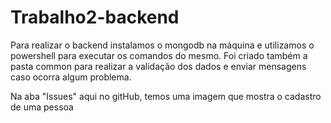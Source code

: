 # Trabalho2-backend
Para realizar o backend instalamos o mongodb na máquina e utilizamos o powershell para
executar os comandos do mesmo. Foi criado também a pasta common para realizar a validação
dos dados e enviar mensagens caso ocorra algum problema.

Na aba "Issues" aqui no gitHub, temos uma imagem que mostra o cadastro de uma pessoa
